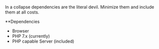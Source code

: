 In a collapse dependencies are the literal devil.  Minimize them and include them at all costs.

**Dependencies
* Browser
* PHP 7.x (currently)
* PHP capable Server (included)
